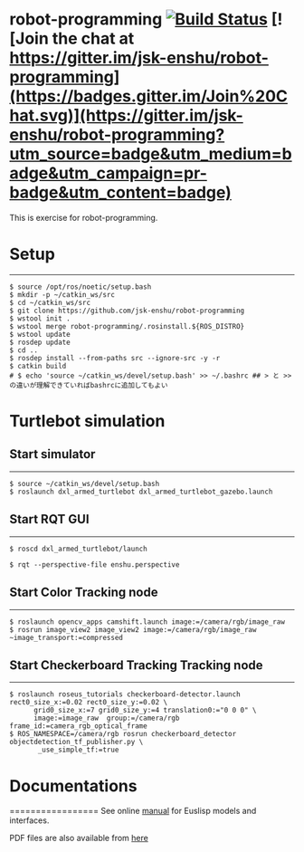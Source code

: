 robot-programming [![Build Status](https://app.travis-ci.com/jsk-enshu/robot-programming.svg?branch=master)](https://app.travis-ci.com/jsk-enshu/robot-programming) [![Join the chat at https://gitter.im/jsk-enshu/robot-programming](https://badges.gitter.im/Join%20Chat.svg)](https://gitter.im/jsk-enshu/robot-programming?utm_source=badge&utm_medium=badge&utm_campaign=pr-badge&utm_content=badge)
=================

This is exercise for robot-programming.

# Setup
-----

```
$ source /opt/ros/noetic/setup.bash
$ mkdir -p ~/catkin_ws/src
$ cd ~/catkin_ws/src
$ git clone https://github.com/jsk-enshu/robot-programming
$ wstool init .
$ wstool merge robot-programming/.rosinstall.${ROS_DISTRO}
$ wstool update
$ rosdep update
$ cd ..
$ rosdep install --from-paths src --ignore-src -y -r
$ catkin build
# $ echo 'source ~/catkin_ws/devel/setup.bash' >> ~/.bashrc ## > と >> の違いが理解できていればbashrcに追加してもよい
```

# Turtlebot simulation
## Start simulator
---------------
```
$ source ~/catkin_ws/devel/setup.bash
$ roslaunch dxl_armed_turtlebot dxl_armed_turtlebot_gazebo.launch
```

## Start RQT GUI
-------------
```
$ roscd dxl_armed_turtlebot/launch

$ rqt --perspective-file enshu.perspective
```

## Start Color Tracking node
-------------------------
```
$ roslaunch opencv_apps camshift.launch image:=/camera/rgb/image_raw
$ rosrun image_view2 image_view2 image:=/camera/rgb/image_raw ~image_transport:=compressed
```

## Start Checkerboard Tracking Tracking node
-----------------------------------------
```
$ roslaunch roseus_tutorials checkerboard-detector.launch rect0_size_x:=0.02 rect0_size_y:=0.02 \
      grid0_size_x:=7 grid0_size_y:=4 translation0:="0 0 0" \
      image:=image_raw  group:=/camera/rgb frame_id:=camera_rgb_optical_frame
$ ROS_NAMESPACE=/camera/rgb rosrun checkerboard_detector objectdetection_tf_publisher.py \
       _use_simple_tf:=true
```

# Documentations
=================
See online [manual](http://jsk-enshu.github.io/robot-programming/) for Euslisp models and interfaces.

PDF files are also available from [here](http://jsk-enshu.github.io/robot-programming/robot_programming_manual.pdf)

